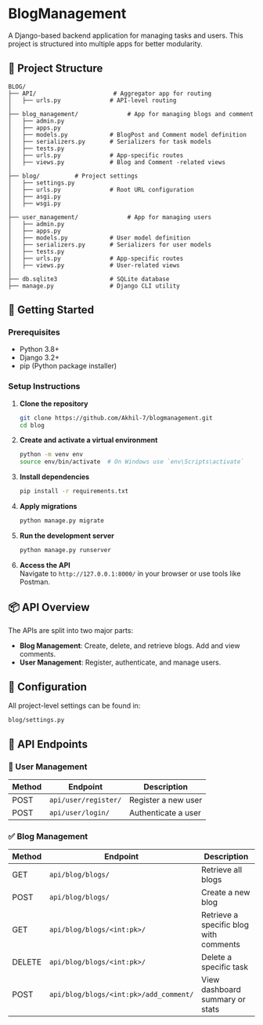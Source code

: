 # BlogManagement

A Django-based backend application for managing tasks and users. This project is structured into multiple apps for better modularity.

## 📁 Project Structure

```
BLOG/
├── API/                      # Aggregator app for routing
│   ├── urls.py              # API-level routing
│
├── blog_management/              # App for managing blogs and comment
│   ├── admin.py
│   ├── apps.py
│   ├── models.py            # BlogPost and Comment model definition
│   ├── serializers.py       # Serializers for task models
│   ├── tests.py
│   ├── urls.py              # App-specific routes
│   ├── views.py             # Blog and Comment -related views
│
├── blog/          # Project settings
│   ├── settings.py
│   ├── urls.py              # Root URL configuration
│   ├── asgi.py
│   ├── wsgi.py
│
├── user_management/              # App for managing users
│   ├── admin.py
│   ├── apps.py
│   ├── models.py            # User model definition
│   ├── serializers.py       # Serializers for user models
│   ├── tests.py
│   ├── urls.py              # App-specific routes
│   ├── views.py             # User-related views
│
├── db.sqlite3               # SQLite database
├── manage.py                # Django CLI utility
```

## 🚀 Getting Started

### Prerequisites

- Python 3.8+
- Django 3.2+
- pip (Python package installer)

### Setup Instructions

1. **Clone the repository**  
   ```bash
   git clone https://github.com/Akhil-7/blogmanagement.git
   cd blog
   ```

2. **Create and activate a virtual environment**  
   ```bash
   python -m venv env
   source env/bin/activate  # On Windows use `env\Scripts\activate`
   ```

3. **Install dependencies**  
   ```bash
   pip install -r requirements.txt
   ```

4. **Apply migrations**  
   ```bash
   python manage.py migrate
   ```

5. **Run the development server**  
   ```bash
   python manage.py runserver
   ```

6. **Access the API**  
   Navigate to `http://127.0.0.1:8000/` in your browser or use tools like Postman.



## 📦 API Overview

The APIs are split into two major parts:

- **Blog Management**: Create, delete, and retrieve blogs. Add and view comments.
- **User Management**: Register, authenticate, and manage users.

## 🔧 Configuration

All project-level settings can be found in:

```
blog/settings.py
```


## 📌 API Endpoints

### 🔐 User Management
| Method | Endpoint                 | Description              |
|--------|--------------------------|--------------------------|
| POST   | `api/user/register/`     | Register a new user      |
| POST   | `api/user/login/`        | Authenticate a user      |

### ✅ Blog Management
| Method | Endpoint                               | Description                             |
|--------|----------------------------------------|-----------------------------------------|
| GET    | `api/blog/blogs/`                      | Retrieve all blogs                      |
| POST   | `api/blog/blogs/`                      | Create a new blog                       |
| GET    | `api/blog/blogs/<int:pk>/`             | Retrieve a specific blog with comments  |
| DELETE | `api/blog/blogs/<int:pk>/`             | Delete a specific task                  |
| POST   | `api/blog/blogs/<int:pk>/add_comment/` | View dashboard summary or stats         |